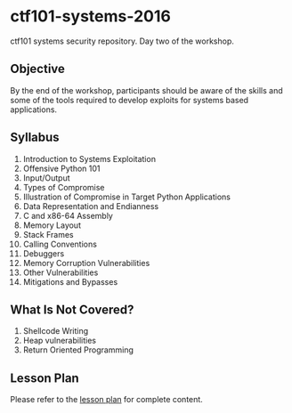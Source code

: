 # ctf101-systems-2016

ctf101 systems security repository. Day two of the workshop.

## Objective

By the end of the workshop, participants should be aware of the skills and some 
of the tools required to develop exploits for systems based applications. 


## Syllabus

1. Introduction to Systems Exploitation
2. Offensive Python 101
3. Input/Output 
4. Types of Compromise
5. Illustration of Compromise in Target Python Applications
6. Data Representation and Endianness
7. C and x86-64 Assembly
8. Memory Layout
9. Stack Frames
10. Calling Conventions
11. Debuggers
12. Memory Corruption Vulnerabilities
13. Other Vulnerabilities
14. Mitigations and Bypasses


## What Is Not Covered?

1. Shellcode Writing
2. Heap vulnerabilities
3. Return Oriented Programming

## Lesson Plan

Please refer to the [lesson plan](./lessonplan.md) for complete content.
